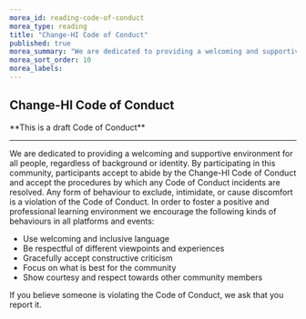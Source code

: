 ```yaml
---
morea_id: reading-code-of-conduct
morea_type: reading
title: "Change-HI Code of Conduct"
published: true
morea_summary: "We are dedicated to providing a welcoming and supportive environment for all people, regardless of background or identity."
morea_sort_order: 10
morea_labels:
---
```


## Change-HI Code of Conduct

<div class="alert alert-info" role="alert" markdown="1">
<i class="fa-solid fa-circle-info fa-xl"></i> **This is a draft Code of Conduct**
<hr/>

We are dedicated to providing a welcoming and supportive environment for all people, regardless of background or identity. By participating in this community, participants accept to abide by the Change-HI Code of Conduct and accept the procedures by which any Code of Conduct incidents are resolved. Any form of behaviour to exclude, intimidate, or cause discomfort is a violation of the Code of Conduct. In order to foster a positive and professional learning environment we encourage the following kinds of behaviours in all platforms and events:

* Use welcoming and inclusive language
* Be respectful of different viewpoints and experiences
* Gracefully accept constructive criticism
* Focus on what is best for the community
* Show courtesy and respect towards other community members

If you believe someone is violating the Code of Conduct, we ask that you report it.
</div>
